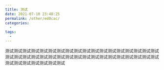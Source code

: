 ```yaml
---
title: 测试
date: 2021-07-10 23:48:25
permalink: /other/ed0cac/
categories:
  -
tags:
  -
---
```


测试测试测试测试测试测试测试测试测试测试测试测试测试测试测试测试测试测试测试测试测试测试测试测试测试测试测试测试测试测试测试测试测试测试测试测试测试测试测试测试测试测试测试

<!-- more -->
